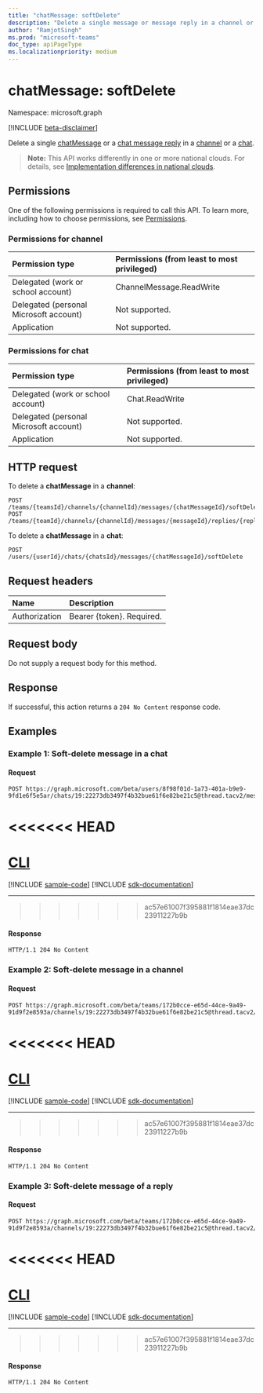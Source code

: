 ```yaml
---
title: "chatMessage: softDelete"
description: "Delete a single message or message reply in a channel or a chat."
author: "RamjotSingh"
ms.prod: "microsoft-teams"
doc_type: apiPageType
ms.localizationpriority: medium
---
```


# chatMessage: softDelete

Namespace: microsoft.graph

[!INCLUDE [beta-disclaimer](../../includes/beta-disclaimer.md)]

Delete a single [chatMessage](../resources/chatmessage.md) or a [chat message reply](../resources/chatmessage.md) in a [channel](../resources/channel.md) or a [chat](../resources/chat.md).

>**Note:** This API works differently in one or more national clouds. For details, see [Implementation differences in national clouds](/graph/teamwork-national-cloud-differences). 

## Permissions

One of the following permissions is required to call this API. To learn more, including how to choose permissions, see [Permissions](/graph/permissions-reference).

### Permissions for channel

| Permission type                        | Permissions (from least to most privileged) |
|:---------------------------------------|:--------------------------------------------|
|Delegated (work or school account)| ChannelMessage.ReadWrite |
|Delegated (personal Microsoft account)| Not supported. |
|Application| Not supported. |

### Permissions for chat

| Permission type                        | Permissions (from least to most privileged) |
|:---------------------------------------|:--------------------------------------------|
|Delegated (work or school account)| Chat.ReadWrite |
|Delegated (personal Microsoft account)| Not supported. |
|Application| Not supported. |

## HTTP request

To delete a **chatMessage** in a **channel**:
<!-- {
  "blockType": "ignored"
}
-->
``` http
POST /teams/{teamsId}/channels/{channelId}/messages/{chatMessageId}/softDelete
POST /teams/{teamId}/channels/{channelId}/messages/{messageId}/replies/{replyId}/softDelete
```

To delete a **chatMessage** in a **chat**:
<!-- {
  "blockType": "ignored"
}
-->
``` http
POST /users/{userId}/chats/{chatsId}/messages/{chatMessageId}/softDelete
```

## Request headers

|Name|Description|
|:---|:---|
|Authorization|Bearer {token}. Required.|

## Request body

Do not supply a request body for this method.

## Response

If successful, this action returns a `204 No Content` response code.

## Examples

### Example 1: Soft-delete message in a chat

#### Request

<!-- {
  "blockType": "request",
  "name": "chatmessagethis-softdelete1",
  "sampleKeys": ["8f98f01d-1a73-401a-b9e9-9fd1e6f5e5ar", "19:22273db3497f4b32bue61f6e82be21c5@thread.tacv2", "1649864053377"]
}
-->
``` http
POST https://graph.microsoft.com/beta/users/8f98f01d-1a73-401a-b9e9-9fd1e6f5e5ar/chats/19:22273db3497f4b32bue61f6e82be21c5@thread.tacv2/messages/1649864053377/softDelete
```

<<<<<<< HEAD
=======
# [CLI](#tab/cli)
[!INCLUDE [sample-code](../includes/snippets/cli/chatmessagethis-softdelete1-cli-snippets.md)]
[!INCLUDE [sdk-documentation](../includes/snippets/snippets-sdk-documentation-link.md)]

---

>>>>>>> ac57e61007f395881f1814eae37dc23911227b9b
#### Response

<!-- {
  "blockType": "response"
} -->

``` http
HTTP/1.1 204 No Content
```

### Example 2: Soft-delete message in a channel

#### Request


<!-- {
  "blockType": "request",
  "name": "chatmessagethis-softdelete2",
  "sampleKeys": ["172b0cce-e65d-44ce-9a49-91d9f2e8593a", "19:22273db3497f4b32bue61f6e82be21c5@thread.tacv2", "1649864053377"]
}
-->
``` http
POST https://graph.microsoft.com/beta/teams/172b0cce-e65d-44ce-9a49-91d9f2e8593a/channels/19:22273db3497f4b32bue61f6e82be21c5@thread.tacv2/messages/1649864053377/softDelete
```

<<<<<<< HEAD
=======
# [CLI](#tab/cli)
[!INCLUDE [sample-code](../includes/snippets/cli/chatmessagethis-softdelete2-cli-snippets.md)]
[!INCLUDE [sdk-documentation](../includes/snippets/snippets-sdk-documentation-link.md)]

---

>>>>>>> ac57e61007f395881f1814eae37dc23911227b9b
#### Response

<!-- {
  "blockType": "response"
} -->

``` http
HTTP/1.1 204 No Content
```

### Example 3: Soft-delete message of a reply

#### Request


<!-- {
  "blockType": "request",
  "name": "chatmessagethis-softdelete3",
  "sampleKeys": ["172b0cce-e65d-44ce-9a49-91d9f2e8593a", "19:22273db3497f4b32bue61f6e82be21c5@thread.tacv2", "1649864053377", "1649852161658"]
}
-->
``` http
POST https://graph.microsoft.com/beta/teams/172b0cce-e65d-44ce-9a49-91d9f2e8593a/channels/19:22273db3497f4b32bue61f6e82be21c5@thread.tacv2/messages/1649864053377/replies/1649852161658/softDelete
```

<<<<<<< HEAD
=======
# [CLI](#tab/cli)
[!INCLUDE [sample-code](../includes/snippets/cli/chatmessagethis-softdelete3-cli-snippets.md)]
[!INCLUDE [sdk-documentation](../includes/snippets/snippets-sdk-documentation-link.md)]

---

>>>>>>> ac57e61007f395881f1814eae37dc23911227b9b
#### Response

<!-- {
  "blockType": "response"
} -->

``` http
HTTP/1.1 204 No Content
```
